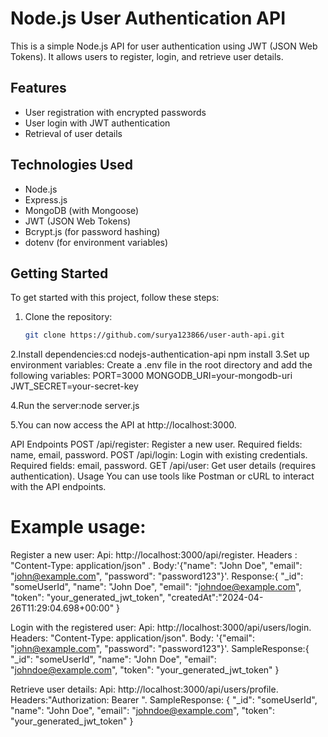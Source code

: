 # Node.js User Authentication API

This is a simple Node.js API for user authentication using JWT (JSON Web Tokens). It allows users to register, login, and retrieve user details.

## Features

- User registration with encrypted passwords
- User login with JWT authentication
- Retrieval of user details

## Technologies Used

- Node.js
- Express.js
- MongoDB (with Mongoose)
- JWT (JSON Web Tokens)
- Bcrypt.js (for password hashing)
- dotenv (for environment variables)

## Getting Started

To get started with this project, follow these steps:

1. Clone the repository:

   ```bash
   git clone https://github.com/surya123866/user-auth-api.git

2.Install dependencies:cd nodejs-authentication-api
npm install
3.Set up environment variables:
Create a .env file in the root directory and add the following variables:
PORT=3000
MONGODB_URI=your-mongodb-uri
JWT_SECRET=your-secret-key

4.Run the server:node server.js

5.You can now access the API at http://localhost:3000.



API Endpoints
POST /api/register: Register a new user.
Required fields: name, email, password.
POST /api/login: Login with existing credentials.
Required fields: email, password.
GET /api/user: Get user details (requires authentication).
Usage
You can use tools like Postman or cURL to interact with the API endpoints.


# Example usage:

Register a new user:
Api: http://localhost:3000/api/register.
Headers : "Content-Type: application/json" .
Body:'{"name": "John Doe", "email": "john@example.com", "password": "password123"}'.
Response:{
  "_id": "someUserId",
  "name": "John Doe",
  "email": "johndoe@example.com",
  "token": "your_generated_jwt_token",
  "createdAt":"2024-04-26T11:29:04.698+00:00"
}



Login with the registered user:
Api: http://localhost:3000/api/users/login.
Headers: "Content-Type: application/json".
Body: '{"email": "john@example.com", "password": "password123"}'.
SampleResponse:{
  "_id": "someUserId",
  "name": "John Doe",
  "email": "johndoe@example.com",
  "token": "your_generated_jwt_token"
}


Retrieve user details:
Api:  http://localhost:3000/api/users/profile.
Headers:"Authorization: Bearer <jwt-token>".
SampleResponse: {
  "_id": "someUserId",
  "name": "John Doe",
  "email": "johndoe@example.com",
  "token": "your_generated_jwt_token"
}


